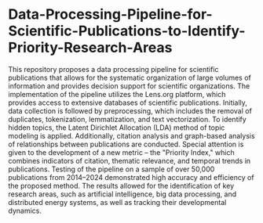 # Data-Processing-Pipeline-for-Scientific-Publications-to-Identify-Priority-Research-Areas
This repository proposes a data processing pipeline for scientific publications that allows for the systematic organization of large volumes of information and provides decision support for scientific organizations. The implementation of the pipeline utilizes the Lens.org platform, which provides access to extensive databases of scientific publications. Initially, data collection is followed by preprocessing, which includes the removal of duplicates, tokenization, lemmatization, and text vectorization. To identify hidden topics, the Latent Dirichlet Allocation (LDA) method of topic modeling is applied. Additionally, citation analysis and graph-based analysis of relationships between publications are conducted. Special attention is given to the development of a new metric – the "Priority Index," which combines indicators of citation, thematic relevance, and temporal trends in publications. Testing of the pipeline on a sample of over 50,000 publications from 2014–2024 demonstrated high accuracy and efficiency of the proposed method. The results allowed for the identification of key research areas, such as artificial intelligence, big data processing, and distributed energy systems, as well as tracking their developmental dynamics.

